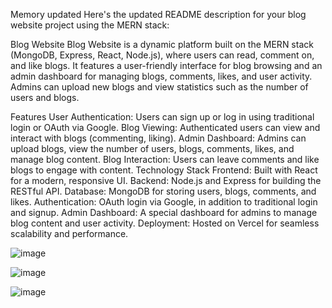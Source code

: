 
Memory updated
Here's the updated README description for your blog website project using the MERN stack:

Blog Website
Blog Website is a dynamic platform built on the MERN stack (MongoDB, Express, React, Node.js), where users can read, comment on, and like blogs. It features a user-friendly interface for blog browsing and an admin dashboard for managing blogs, comments, likes, and user activity. Admins can upload new blogs and view statistics such as the number of users and blogs.

Features
User Authentication: Users can sign up or log in using traditional login or OAuth via Google.
Blog Viewing: Authenticated users can view and interact with blogs (commenting, liking).
Admin Dashboard: Admins can upload blogs, view the number of users, blogs, comments, likes, and manage blog content.
Blog Interaction: Users can leave comments and like blogs to engage with content.
Technology Stack
Frontend: Built with React for a modern, responsive UI.
Backend: Node.js and Express for building the RESTful API.
Database: MongoDB for storing users, blogs, comments, and likes.
Authentication: OAuth login via Google, in addition to traditional login and signup.
Admin Dashboard: A special dashboard for admins to manage blog content and user activity.
Deployment: Hosted on Vercel for seamless scalability and performance.

![image](https://github.com/user-attachments/assets/ea720f60-e89f-4bfd-b810-abfad190d2bb)

![image](https://github.com/user-attachments/assets/f927ed23-737a-47e5-817d-af123bcc2276)

![image](https://github.com/user-attachments/assets/1361f672-b7fd-4d4b-825f-8df0a46c8b4e)
